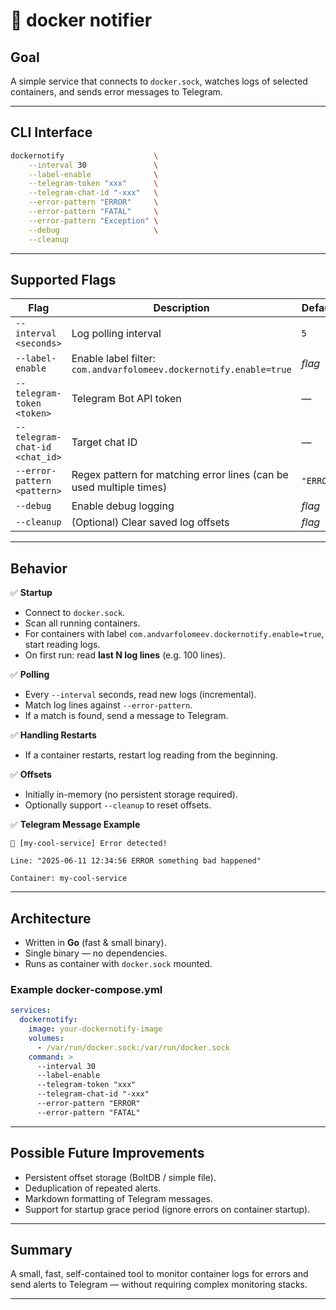 # 🐳 docker notifier

## Goal

A simple service that connects to `docker.sock`, watches logs of selected containers, and sends error messages to Telegram.

---

## CLI Interface

```bash
dockernotify                    \
    --interval 30               \
    --label-enable              \
    --telegram-token "xxx"      \
    --telegram-chat-id "-xxx"   \
    --error-pattern "ERROR"     \
    --error-pattern "FATAL"     \
    --error-pattern "Exception" \
    --debug                     \
    --cleanup
```

---

## Supported Flags

| Flag | Description | Default |
|------|-------------|---------|
| `--interval <seconds>` | Log polling interval | `5` |
| `--label-enable` | Enable label filter: `com.andvarfolomeev.dockernotify.enable=true` | *flag* |
| `--telegram-token <token>` | Telegram Bot API token | — |
| `--telegram-chat-id <chat_id>` | Target chat ID | — |
| `--error-pattern <pattern>` | Regex pattern for matching error lines (can be used multiple times) | `"ERROR"` |
| `--debug` | Enable debug logging | *flag* |
| `--cleanup` | (Optional) Clear saved log offsets | *flag* |

---

## Behavior

✅ **Startup**
- Connect to `docker.sock`.
- Scan all running containers.
- For containers with label `com.andvarfolomeev.dockernotify.enable=true`, start reading logs.
- On first run: read **last N log lines** (e.g. 100 lines).

✅ **Polling**
- Every `--interval` seconds, read new logs (incremental).
- Match log lines against `--error-pattern`.
- If a match is found, send a message to Telegram.

✅ **Handling Restarts**
- If a container restarts, restart log reading from the beginning.

✅ **Offsets**
- Initially in-memory (no persistent storage required).
- Optionally support `--cleanup` to reset offsets.

✅ **Telegram Message Example**

```
🚨 [my-cool-service] Error detected!

Line: "2025-06-11 12:34:56 ERROR something bad happened"

Container: my-cool-service
```

---

## Architecture

- Written in **Go** (fast & small binary).
- Single binary — no dependencies.
- Runs as container with `docker.sock` mounted.

### Example docker-compose.yml

```yaml
services:
  dockernotify:
    image: your-dockernotify-image
    volumes:
      - /var/run/docker.sock:/var/run/docker.sock
    command: >
      --interval 30
      --label-enable
      --telegram-token "xxx"
      --telegram-chat-id "-xxx"
      --error-pattern "ERROR"
      --error-pattern "FATAL"
```

---

## Possible Future Improvements

- Persistent offset storage (BoltDB / simple file).
- Deduplication of repeated alerts.
- Markdown formatting of Telegram messages.
- Support for startup grace period (ignore errors on container startup).

---

## Summary

A small, fast, self-contained tool to monitor container logs for errors and send alerts to Telegram — without requiring complex monitoring stacks.

---
